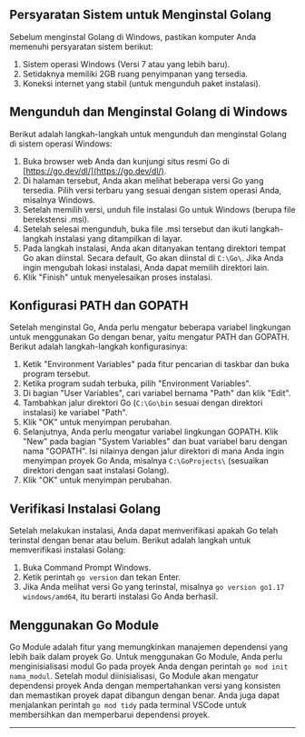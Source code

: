 ## Persyaratan Sistem untuk Menginstal Golang

Sebelum menginstal Golang di Windows, pastikan komputer Anda memenuhi persyaratan sistem berikut:

1. Sistem operasi Windows (Versi 7 atau yang lebih baru).
2. Setidaknya memiliki 2GB ruang penyimpanan yang tersedia.
3. Koneksi internet yang stabil (untuk mengunduh paket instalasi).

## Mengunduh dan Menginstal Golang di Windows

Berikut adalah langkah-langkah untuk mengunduh dan menginstal Golang di sistem operasi Windows:

1. Buka browser web Anda dan kunjungi situs resmi Go di [https://go.dev/dl/](https://go.dev/dl/).
2. Di halaman tersebut, Anda akan melihat beberapa versi Go yang tersedia. Pilih versi terbaru yang sesuai dengan sistem operasi Anda, misalnya Windows.
3. Setelah memilih versi, unduh file instalasi Go untuk Windows (berupa file berekstensi .msi).
4. Setelah selesai mengunduh, buka file .msi tersebut dan ikuti langkah-langkah instalasi yang ditampilkan di layar.
5. Pada langkah instalasi, Anda akan ditanyakan tentang direktori tempat Go akan diinstal. Secara default, Go akan diinstal di `C:\Go\`. Jika Anda ingin mengubah lokasi instalasi, Anda dapat memilih direktori lain.
6. Klik "Finish" untuk menyelesaikan proses instalasi.

## Konfigurasi PATH dan GOPATH

Setelah menginstal Go, Anda perlu mengatur beberapa variabel lingkungan untuk menggunakan Go dengan benar, yaitu mengatur PATH dan GOPATH. Berikut adalah langkah-langkah konfigurasinya:

1. Ketik "Environment Variables" pada fitur pencarian di taskbar dan buka program tersebut.
2. Ketika program sudah terbuka, pilih "Environment Variables".
3. Di bagian "User Variables", cari variabel bernama "Path" dan klik "Edit".
4. Tambahkan jalur direktori Go (`C:\Go\bin` sesuai dengan direktori instalasi) ke variabel "Path".
5. Klik "OK" untuk menyimpan perubahan.
6. Selanjutnya, Anda perlu mengatur variabel lingkungan GOPATH. Klik "New" pada bagian "System Variables" dan buat variabel baru dengan nama "GOPATH". Isi nilainya dengan jalur direktori di mana Anda ingin menyimpan proyek Go Anda, misalnya `C:\GoProjects\` (sesuaikan direktori dengan saat instalasi Golang).
7. Klik "OK" untuk menyimpan perubahan.

## Verifikasi Instalasi Golang

Setelah melakukan instalasi, Anda dapat memverifikasi apakah Go telah terinstal dengan benar atau belum. Berikut adalah langkah untuk memverifikasi instalasi Golang:

1. Buka Command Prompt Windows.
2. Ketik perintah `go version` dan tekan Enter.
3. Jika Anda melihat versi Go yang terinstal, misalnya `go version go1.17 windows/amd64`, itu berarti instalasi Go Anda berhasil.

## Menggunakan Go Module

Go Module adalah fitur yang memungkinkan manajemen dependensi yang lebih baik dalam proyek Go. Untuk menggunakan Go Module, Anda perlu menginisialisasi modul Go pada proyek Anda dengan perintah `go mod init nama_modul`. Setelah modul diinisialisasi, Go Module akan mengatur dependensi proyek Anda dengan mempertahankan versi yang konsisten dan memastikan proyek dapat dibangun dengan benar. Anda juga dapat menjalankan perintah `go mod tidy` pada terminal VSCode untuk membersihkan dan memperbarui dependensi proyek.

---
